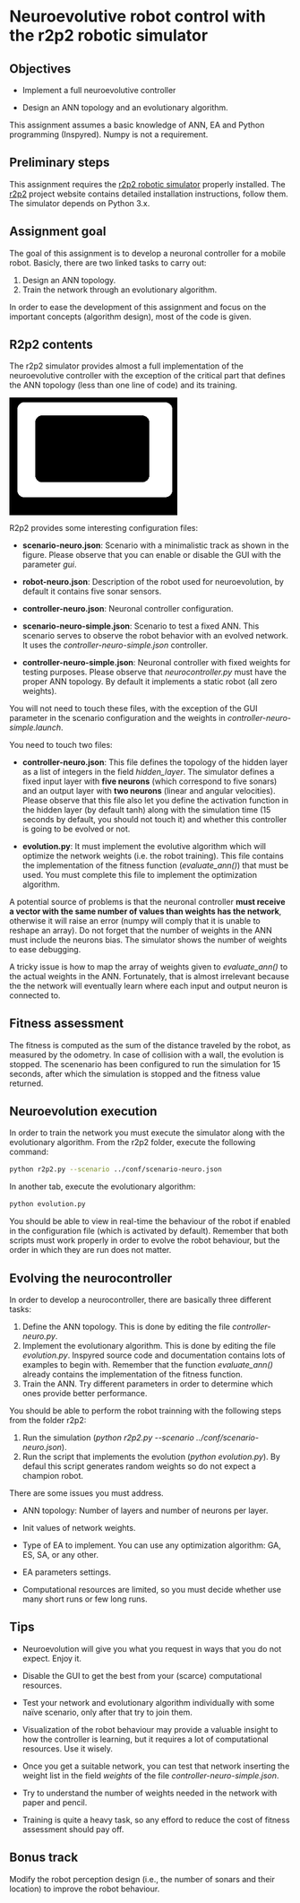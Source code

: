 # Neuroevolutive robot control with the r2p2 robotic simulator

## Objectives

* Implement a full neuroevolutive controller

* Design an ANN topology and an evolutionary algorithm.

This assignment assumes a basic knowledge of ANN, EA and Python programming (Inspyred). Numpy is not a requirement.

## Preliminary steps

This assignment requires the [r2p2 robotic simulator](https://github.com/ISG-UAH/r2p2) properly installed. The [r2p2](https://github.com/ISG-UAH/r2p2) project website contains detailed installation instructions, follow them. The simulator depends on Python 3.x.

## Assignment goal

The goal of this assignment is to develop a neuronal controller for a mobile robot. Basicly, there are two linked tasks to carry out:

1. Design an ANN topology.
2. Train the network through an evolutionary algorithm.

In order to ease the development of this assignment and focus on the important concepts (algorithm design), most of the code is given.

## R2p2 contents

The r2p2 simulator provides almost a full implementation of the neuroevolutive controller with the exception of the critical part that defines the ANN topology (less than one line of code) and its training.

<img align="center" src="track_2.png" width="300">

R2p2 provides some interesting configuration files:

* **scenario-neuro.json**: Scenario with a minimalistic track as shown in the figure. Please observe that you can enable or disable the GUI with the parameter *gui*.

* **robot-neuro.json**: Description of the robot used for neuroevolution, by default it contains five sonar sensors.

* **controller-neuro.json**: Neuronal controller configuration.

* **scenario-neuro-simple.json**: Scenario to test a fixed ANN. This scenario serves to observe the robot behavior with an evolved network. It uses the *controller-neuro-simple.json* controller.

* **controller-neuro-simple.json**: Neuronal controller with fixed weights for testing purposes. Please observe that *neurocontroller.py* must have the proper ANN topology. By default it implements a static robot (all zero weights).

You will not need to touch these files, with the exception of the GUI parameter in the scenario configuration and the weights in *controller-neuro-simple.launch*.

You need to touch two files:

* **controller-neuro.json**: This file defines the topology of the hidden layer as a list of integers in the field *hidden_layer*. The simulator defines a fixed input layer with **five neurons** (which correspond to five sonars) and an output layer with **two neurons** (linear and angular velocities). Please observe that this file also let you define the activation function in the hidden layer (by default tanh) along with the simulation time (15 seconds by default, you should not touch it) and whether this controller is going to be evolved or not.

* **evolution.py**: It must implement the evolutive algorithm which will optimize the network weights (i.e. the robot training). This file contains the implementation of the fitness function (*evaluate_ann()*) that must be used. You must complete this file to implement the optimization algorithm.

A potential source of problems is that the neuronal controller **must receive a vector with the same number of values than weights has the network**, otherwise it will raise an error (numpy will comply that it is unable to reshape an array). Do not forget that the number of weights in the ANN must include the neurons bias. The simulator shows the number of weights to ease debugging.

A tricky issue is how to map the array of weights given to *evaluate_ann()* to the actual weights in the ANN. Fortunately, that is almost irrelevant because the the network will eventually learn where each input and output neuron is connected to.

## Fitness assessment

The fitness is computed as the sum of the distance traveled by the robot, as measured by the odometry. In case of collision with a wall, the evolution is stopped. The scenenario has been configured to run the simulation for 15 seconds, after which the simulation is stopped and the fitness value returned. 

## Neuroevolution execution

In order to train the network you must execute the simulator along with the evolutionary algorithm. From the r2p2 folder, execute the following command:

```Bash
python r2p2.py --scenario ../conf/scenario-neuro.json
```

In another tab, execute the evolutionary algorithm:

```Bash
python evolution.py
```

You should be able to view in real-time the behaviour of the robot if enabled in the configuration file (which is activated by default). Remember that both scripts must work properly in order to evolve the robot behaviour, but the order in which they are run does not matter.

## Evolving the neurocontroller

In order to develop a neurocontroller, there are basically three different tasks:

1. Define the ANN topology. This is done by editing the file *controller-neuro.py*. 
2. Implement the evolutionary algorithm. This is done by editing the file *evolution.py*. Inspyred source code and documentation contains lots of examples to begin with. Remember that the function *evaluate_ann()* already contains the implementation of the fitness function.
3. Train the ANN. Try different parameters in order to determine which ones provide better performance.

You should be able to perform the robot trainning with the following steps from the folder r2p2:

1. Run the simulation (*python r2p2.py --scenario ../conf/scenario-neuro.json*).
3. Run the script that implements the evolution (*python evolution.py*). By defaul this script generates random weights so do not expect a champion robot.

There are some issues you must address.

- ANN topology: Number of layers and number of neurons per layer.

- Init values of network weights.

- Type of EA to implement. You can use any optimization algorithm: GA, ES, SA, or any other.

- EA parameters settings.

- Computational resources are limited, so you must decide whether use many short runs or few long runs.

## Tips 

- Neuroevolution will give you what you request in ways that you do not expect. Enjoy it.

- Disable the GUI to get the best from your (scarce) computational resources.

- Test your network and evolutionary algorithm individually with some naïve scenario, only after that try to join them.

- Visualization of the robot behaviour may provide a valuable insight to how the controller is learning, but it requires a lot of computational resources. Use it wisely.

- Once you get a suitable network, you can test that network inserting the weight list in the field *weights* of the file *controller-neuro-simple.json*.

- Try to understand the number of weights needed in the network with paper and pencil.

- Training is quite a heavy task, so any efford to reduce the cost of fitness assessment should pay off.

## Bonus track

Modify the robot perception design (i.e., the number of sonars and their location) to improve the robot behaviour.
